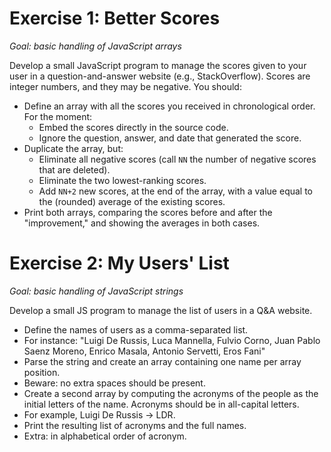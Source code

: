 # Exercise 1: Better Scores
_Goal: basic handling of JavaScript arrays_

Develop a small JavaScript program to manage the scores given to your user in a question-and-answer website (e.g., StackOverflow). Scores are integer numbers, and they may be negative. You should:
 
- Define an array with all the scores you received in chronological order. For the moment:
  - Embed the scores directly in the source code.
  - Ignore the question, answer, and date that generated the score.
- Duplicate the array, but:
  - Eliminate all negative scores (call `NN` the number of negative scores that are deleted).
  - Eliminate the two lowest-ranking scores.
  - Add `NN+2` new scores, at the end of the array, with a value equal to the (rounded) average of the existing scores.
- Print both arrays, comparing the scores before and after the "improvement," and showing the averages in both cases.

# Exercise 2: My Users' List
_Goal: basic handling of JavaScript strings_

Develop a small JS program to manage the list of users in a Q&A website.

- Define the names of users as a comma-separated list.
 - For instance: "Luigi De Russis, Luca Mannella, Fulvio Corno, Juan Pablo Saenz Moreno, Enrico Masala, Antonio Servetti, Eros Fani"
- Parse the string and create an array containing one name per array position.
 - Beware: no extra spaces should be present.
- Create a second array by computing the acronyms of the people as the initial letters of the name. Acronyms should be in all-capital letters.
 - For example, Luigi De Russis -> LDR.
- Print the resulting list of acronyms and the full names.
 - Extra: in alphabetical order of acronym.